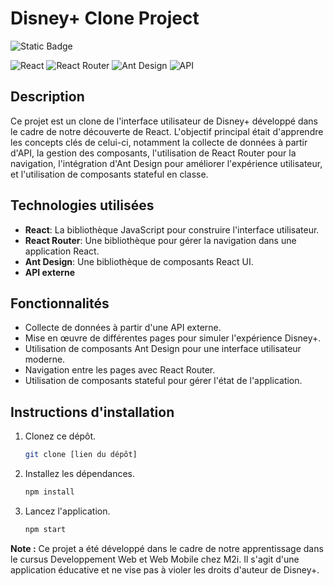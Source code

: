 
# Disney+ Clone Project


![Static Badge](https://img.shields.io/badge/Start--Coding_%3A_Jour%2075-7F5A83)

![React](https://img.shields.io/badge/React-17.0.2-blue)
![React Router](https://img.shields.io/badge/React_Router-5.2.0-orange)
![Ant Design](https://img.shields.io/badge/Ant_Design-4.16.13-green)
![API](https://img.shields.io/badge/API-External-lightgrey)

## Description

Ce projet est un clone de l'interface utilisateur de Disney+ développé dans le cadre de notre découverte de React. 
L'objectif principal était d'apprendre les concepts clés de celui-ci, notamment la collecte de données à partir d'API, la gestion des composants, l'utilisation de React Router pour la navigation, l'intégration d'Ant Design pour améliorer l'expérience utilisateur, et l'utilisation de composants stateful en classe.

## Technologies utilisées

- **React**: La bibliothèque JavaScript pour construire l'interface utilisateur.
- **React Router**: Une bibliothèque pour gérer la navigation dans une application React.
- **Ant Design**: Une bibliothèque de composants React UI.
- **API externe**

## Fonctionnalités

- Collecte de données à partir d'une API externe.
- Mise en œuvre de différentes pages pour simuler l'expérience Disney+.
- Utilisation de composants Ant Design pour une interface utilisateur moderne.
- Navigation entre les pages avec React Router.
- Utilisation de composants stateful pour gérer l'état de l'application.

## Instructions d'installation

1. Clonez ce dépôt.
   ```bash
   git clone [lien du dépôt]
   ```

2. Installez les dépendances.
   ```bash
   npm install
   ```

3. Lancez l'application.
   ```bash
   npm start
   ```


**Note :** Ce projet a été développé dans le cadre de notre apprentissage dans le cursus Developpement Web et Web Mobile chez M2i. Il s'agit d'une application éducative et ne vise pas à violer les droits d'auteur de Disney+.


